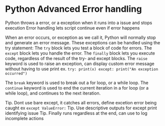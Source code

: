 # Python Advanced Error handling

Python throws a error, or a exception when it runs into a issue and stops execution
Error handling lets script continue even if error happens

When an error occurs, or exception as we call it, Python will normally stop and generate an error message.
These exceptions can be handled using the try statement:
The `try` block lets you test a block of code for errors.
The `except` block lets you handle the error.
The `finally` block lets you execute code, regardless of the result of the try- and except blocks.
The `raise` keyword is used to raise an exception, can display custom error message without having to use print
ex. `try: print(x) except: print("An exception occurred")`

The `break` keyword is used to break out a for loop, or a while loop.
The `continue` keyword is used to end the current iteration in a for loop (or a while loop), and continues to the next iteration.

Tip. Dont use bare except, it catches all errors, define excetion error being caught
ex `except ValueError:`
Tip. Use descriptive outputs for except print identifying issue
Tip. Finally runs regardless at the end, can use to log incomplete actions
